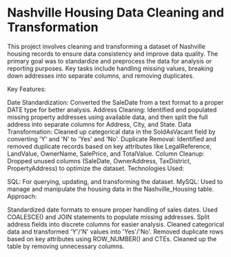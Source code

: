 # Nashville Housing Data Cleaning and Transformation
This project involves cleaning and transforming a dataset of Nashville housing records to ensure data consistency and improve data quality. The primary goal was to standardize and preprocess the data for analysis or reporting purposes. Key tasks include handling missing values, breaking down addresses into separate columns, and removing duplicates.

Key Features:

Date Standardization: Converted the SaleDate from a text format to a proper DATE type for better analysis.
Address Cleaning: Identified and populated missing property addresses using available data, and then split the full address into separate columns for Address, City, and State.
Data Transformation: Cleaned up categorical data in the SoldAsVacant field by converting 'Y' and 'N' to 'Yes' and 'No'.
Duplicate Removal: Identified and removed duplicate records based on key attributes like LegalReference, LandValue, OwnerName, SalePrice, and TotalValue.
Column Cleanup: Dropped unused columns (SaleDate, OwnerAddress, TaxDistrict, PropertyAddress) to optimize the dataset.
Technologies Used:

SQL: For querying, updating, and transforming the dataset.
MySQL: Used to manage and manipulate the housing data in the Nashville_Housing table.
Approach:

Standardized date formats to ensure proper handling of sales dates.
Used COALESCE() and JOIN statements to populate missing addresses.
Split address fields into discrete columns for easier analysis.
Cleaned categorical data and transformed 'Y'/'N' values into 'Yes'/'No'.
Removed duplicate rows based on key attributes using ROW_NUMBER() and CTEs.
Cleaned up the table by removing unnecessary columns.
